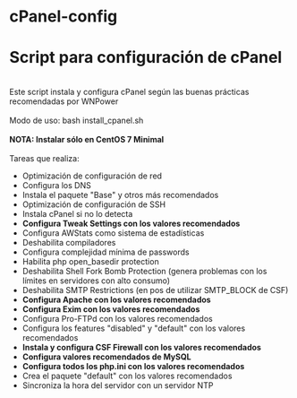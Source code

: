 # cPanel-config

<h1>Script para configuraci&oacute;n de cPanel</h1>
<br />Este script instala y configura cPanel seg&uacute;n las buenas pr&aacute;cticas recomendadas por WNPower<br /><br />Modo de uso: bash install_cpanel.sh<br /><br /><strong>NOTA: Instalar s&oacute;lo en CentOS 7 Minimal<br /><br /></strong>Tareas que realiza:<br />
<ul>
<li>Optimizaci&oacute;n de configuraci&oacute;n de red</li>
<li>Configura los DNS</li>
<li>Instala el paquete "Base" y otros m&aacute;s recomendados</li>
<li>Optimizaci&oacute;n de configuraci&oacute;n de SSH</li>
<li>Instala cPanel si no lo detecta</li>
<li><strong>Configura Tweak Settings con los valores recomendados</strong></li>
<li>Configura AWStats como sistema de estad&iacute;sticas</li>
<li>Deshabilita compiladores</li>
<li>Configura complejidad m&iacute;nima de passwords</li>
<li>Habilita php open_basedir protection</li>
<li>Deshabilita Shell Fork Bomb Protection (genera problemas con los l&iacute;mites en servidores con alto consumo)</li>
<li>Deshabilita SMTP Restrictions (en pos de utilizar SMTP_BLOCK de CSF)</li>
<li><strong>Configura Apache con los valores recomendados</strong></li>
<li><strong>Configura Exim con los valores recomendados</strong></li>
<li>Configura Pro-FTPd con los valores recomendados</li>
<li>Configura los features "disabled" y "default" con los valores recomendados</li>
<li><strong>Instala y configura CSF Firewall con los valores recomendados</strong></li>
<li><strong>Configura valores recomendados de MySQL</strong></li>
<li><strong>Configura todos los php.ini con los valores recomendados</strong></li>
<li>Crea el paquete "default" con los valores recomendados</li>
<li>Sincroniza la hora del servidor con un servidor NTP</li>
</ul>
